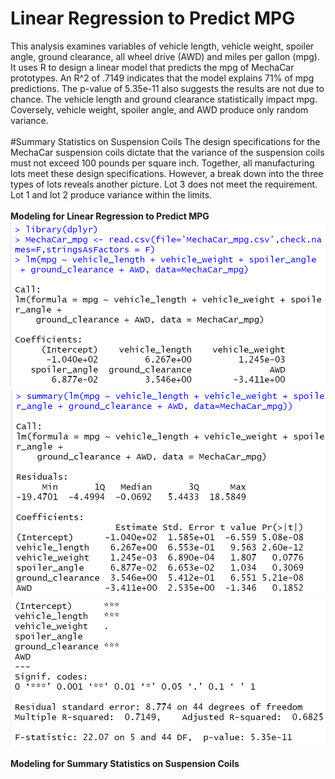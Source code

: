 # Linear Regression to Predict MPG
This analysis examines variables of vehicle length, vehicle weight, spoiler angle, ground clearance, all wheel drive (AWD) and miles per gallon (mpg). It uses R to design a linear model that predicts the mpg of MechaCar prototypes. An R^2 of .7149 indicates that the model explains 71% of mpg predictions. The p-value of 5.35e-11 also suggests the results are not due to chance. The vehicle length and ground clearance statistically impact mpg. Coversely, vehicle weight, spoiler angle, and AWD produce only random variance. 
\
\
#Summary Statistics on Suspension Coils
The design specifications for the MechaCar suspension coils dictate that the variance of the suspension coils must not exceed 100 pounds per square inch. Together, all manufacturing lots meet these design specifications. However, a break down into the three types of lots reveals another picture. Lot 3 does not meet the requirement. Lot 1 and lot 2 produce variance within the limits.
\
\
**Modeling for Linear Regression to Predict MPG**
!["Variables-Coefficients-MPG.PNG"](https://github.com/dagibbins186/MechaCar_Statistical_Analysis/blob/main/Images/Variables-Coefficients-MPG.PNG)
!["Coefficients_Intercepts_MPG.PNG"](https://github.com/dagibbins186/MechaCar_Statistical_Analysis/blob/main/Images/Coefficients_Intercepts_MPG.PNG)
!["F-Statistic-MPG.PNG"](https://github.com/dagibbins186/MechaCar_Statistical_Analysis/blob/main/Images/F-Statistic-MPG.PNG)
\
\
**Modeling for Summary Statistics on Suspension Coils**
